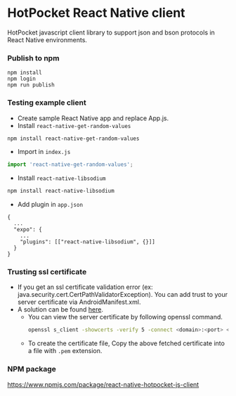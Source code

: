 # HotPocket React Native client
HotPocket javascript client library to support json and bson protocols in React Native environments.

### Publish to npm
```
npm install
npm login
npm run publish
```

### Testing example client
- Create sample React Native app and replace App.js.
- Install `react-native-get-random-values`
```sh
npm install react-native-get-random-values
```
- Import in `index.js`
```js
import 'react-native-get-random-values';
```
- Install `react-native-libsodium`
```sh
npm install react-native-libsodium
```
- Add plugin in `app.json`
```
{
  ...
  "expo": {
    ...
    "plugins": [["react-native-libsodium", {}]]
  }
}
```

### Trusting ssl certificate
- If you get an ssl certificate validation error (ex: java.security.cert.CertPathValidatorException). You can add trust to your server certificate via AndroidManifest.xml.
- A solution can be found [here](https://github.com/axios/axios/issues/5271#issuecomment-1381800275).
  - You can view the server certificate by following openssl command.
    ```sh
    openssl s_client -showcerts -verify 5 -connect <domain>:<port> < /dev/null
    ```
  - To create the certificate file, Copy the above fetched certificate into a file with `.pem` extension.

### NPM package
https://www.npmjs.com/package/react-native-hotpocket-js-client